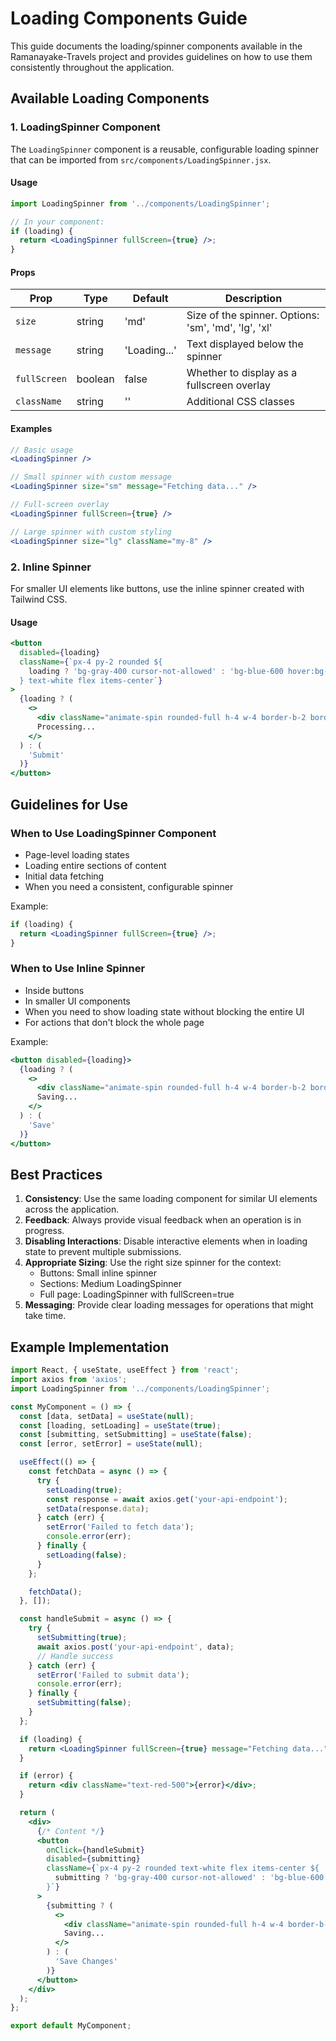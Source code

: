# Loading Components Guide

This guide documents the loading/spinner components available in the Ramanayake-Travels project and provides guidelines on how to use them consistently throughout the application.

## Available Loading Components

### 1. LoadingSpinner Component

The `LoadingSpinner` component is a reusable, configurable loading spinner that can be imported from `src/components/LoadingSpinner.jsx`.

#### Usage

```jsx
import LoadingSpinner from '../components/LoadingSpinner';

// In your component:
if (loading) {
  return <LoadingSpinner fullScreen={true} />;
}
```

#### Props

| Prop | Type | Default | Description |
|------|------|---------|-------------|
| `size` | string | 'md' | Size of the spinner. Options: 'sm', 'md', 'lg', 'xl' |
| `message` | string | 'Loading...' | Text displayed below the spinner |
| `fullScreen` | boolean | false | Whether to display as a fullscreen overlay |
| `className` | string | '' | Additional CSS classes |

#### Examples

```jsx
// Basic usage
<LoadingSpinner />

// Small spinner with custom message
<LoadingSpinner size="sm" message="Fetching data..." />

// Full-screen overlay
<LoadingSpinner fullScreen={true} />

// Large spinner with custom styling
<LoadingSpinner size="lg" className="my-8" />
```

### 2. Inline Spinner

For smaller UI elements like buttons, use the inline spinner created with Tailwind CSS.

#### Usage

```jsx
<button
  disabled={loading}
  className={`px-4 py-2 rounded ${
    loading ? 'bg-gray-400 cursor-not-allowed' : 'bg-blue-600 hover:bg-blue-700'
  } text-white flex items-center`}
>
  {loading ? (
    <>
      <div className="animate-spin rounded-full h-4 w-4 border-b-2 border-white mr-2"></div>
      Processing...
    </>
  ) : (
    'Submit'
  )}
</button>
```

## Guidelines for Use

### When to Use LoadingSpinner Component

- Page-level loading states
- Loading entire sections of content
- Initial data fetching
- When you need a consistent, configurable spinner

Example:
```jsx
if (loading) {
  return <LoadingSpinner fullScreen={true} />;
}
```

### When to Use Inline Spinner

- Inside buttons
- In smaller UI components
- When you need to show loading state without blocking the entire UI
- For actions that don't block the whole page

Example:
```jsx
<button disabled={loading}>
  {loading ? (
    <>
      <div className="animate-spin rounded-full h-4 w-4 border-b-2 border-white mr-2"></div>
      Saving...
    </>
  ) : (
    'Save'
  )}
</button>
```

## Best Practices

1. **Consistency**: Use the same loading component for similar UI elements across the application.
2. **Feedback**: Always provide visual feedback when an operation is in progress.
3. **Disabling Interactions**: Disable interactive elements when in loading state to prevent multiple submissions.
4. **Appropriate Sizing**: Use the right size spinner for the context:
   - Buttons: Small inline spinner
   - Sections: Medium LoadingSpinner
   - Full page: LoadingSpinner with fullScreen=true
5. **Messaging**: Provide clear loading messages for operations that might take time.

## Example Implementation

```jsx
import React, { useState, useEffect } from 'react';
import axios from 'axios';
import LoadingSpinner from '../components/LoadingSpinner';

const MyComponent = () => {
  const [data, setData] = useState(null);
  const [loading, setLoading] = useState(true);
  const [submitting, setSubmitting] = useState(false);
  const [error, setError] = useState(null);

  useEffect(() => {
    const fetchData = async () => {
      try {
        setLoading(true);
        const response = await axios.get('your-api-endpoint');
        setData(response.data);
      } catch (err) {
        setError('Failed to fetch data');
        console.error(err);
      } finally {
        setLoading(false);
      }
    };

    fetchData();
  }, []);

  const handleSubmit = async () => {
    try {
      setSubmitting(true);
      await axios.post('your-api-endpoint', data);
      // Handle success
    } catch (err) {
      setError('Failed to submit data');
      console.error(err);
    } finally {
      setSubmitting(false);
    }
  };

  if (loading) {
    return <LoadingSpinner fullScreen={true} message="Fetching data..." />;
  }

  if (error) {
    return <div className="text-red-500">{error}</div>;
  }

  return (
    <div>
      {/* Content */}
      <button
        onClick={handleSubmit}
        disabled={submitting}
        className={`px-4 py-2 rounded text-white flex items-center ${
          submitting ? 'bg-gray-400 cursor-not-allowed' : 'bg-blue-600 hover:bg-blue-700'
        }`}
      >
        {submitting ? (
          <>
            <div className="animate-spin rounded-full h-4 w-4 border-b-2 border-white mr-2"></div>
            Saving...
          </>
        ) : (
          'Save Changes'
        )}
      </button>
    </div>
  );
};

export default MyComponent;
```
